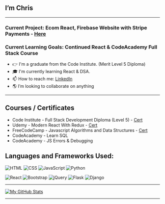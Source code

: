 ## I’m Chris

---

### Current Project: Ecom React, Firebase Website with Stripe Payments - [Here](https://github.com/Birrellc/Project__Ecom-app-REACT)
### Current Learning Goals: Continued React & CodeAcademy Full Stack Course

- 👉 I'm a graduate from the Code Institute. (Merit Level 5 Diploma)
- 🎓 I'm currently learning React & DSA.
- 📫 How to reach me: [LinkedIn](https://www.linkedin.com/in/chrisbirrell17/)
- 🌎 I’m looking to collaborate on anything

---

## Courses / Certificates

- Code Institute - Full Stack Development Diploma (Level 5) - [Cert](https://www.credential.net/080f2df4-d5ca-4be4-9605-f58d94b28d5f#gs.b3mjfi)
- Udemy - Modern React With Redux - [Cert](https://www.udemy.com/certificate/UC-43a6db03-2482-46ae-be41-00c16e3e6cef/)
- FreeCodeCamp - Javascript Algorithms and Data Structures - [Cert](https://www.freecodecamp.org/certification/birrell/javascript-algorithms-and-data-structures)
- CodeAcademy - Learn SQL
- CodeAcademy - JS Errors & Debugging

## Languages and Frameworks Used:

![HTML](https://img.shields.io/badge/-HTML5-E34F26?logo=html5&logoColor=white&style=for-the-badge)
![CSS](https://img.shields.io/badge/-CSS3-1572B6?logo=css3&logoColor=white&style=for-the-badge)
![JavaScript](https://img.shields.io/badge/-JavaScript-F7DF1E?logo=javascript&logoColor=white&style=for-the-badge)
![Python](https://img.shields.io/badge/-Python-3776AB?logo=python&logoColor=white&style=for-the-badge)

![React](https://img.shields.io/badge/React-20232A?style=for-the-badge&logo=react&logoColor=61DAFB)
![Bootstrap](https://img.shields.io/badge/-Bootstrap-7952B3?logo=bootstrap&logoColor=white&style=for-the-badge)
![jQuery](https://img.shields.io/badge/-jQuery-0769AD?logo=jquery&logoColor=white&style=for-the-badge)
![Flask](https://img.shields.io/badge/-Flask-000000?logo=flask&logoColor=white&style=for-the-badge)
![Django](https://img.shields.io/badge/-Django-092E20?logo=django&logoColor=white&style=for-the-badge)

---

[![My GitHub Stats](https://github-readme-stats.vercel.app/api/?username=Birrellc&count_private=true&theme=tokyonight&showicons=true)]()

---


